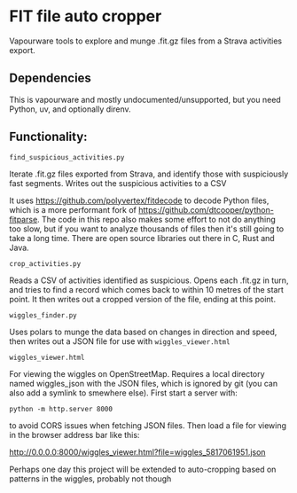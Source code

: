 FIT file auto cropper
=====================

Vapourware tools to explore and munge .fit.gz files from a Strava activities export.

Dependencies
------------

This is vapourware and mostly undocumented/unsupported, but you need Python, uv, and optionally direnv.

Functionality:
--------------

`find_suspicious_activities.py`

Iterate .fit.gz files exported from Strava, and identify those with suspiciously fast segments. Writes out the suspicious activities to a CSV

It uses https://github.com/polyvertex/fitdecode to decode Python files, which is a more performant fork of https://github.com/dtcooper/python-fitparse. The code in this repo also makes some effort to not do anything too slow, but if you want to analyze thousands of files then it's still going to take a long time. There are open source libraries out there in C, Rust and Java.

`crop_activities.py`

Reads a CSV of activities identified as suspicious. Opens each .fit.gz in turn, and tries to find a record which comes back to within 10 metres of the start point. It then writes out a cropped version of the file, ending at this point.

`wiggles_finder.py`

Uses polars to munge the data based on changes in direction and speed, then writes out a JSON file for use with `wiggles_viewer.html`

`wiggles_viewer.html`

For viewing the wiggles on OpenStreetMap. Requires a local directory named wiggles_json with the JSON files, which is ignored by git (you can also add a symlink to smewhere else). First start a server with:

`python -m http.server 8000`

to avoid CORS issues when fetching JSON files. Then load a file for viewing in the browser address bar like this:

http://0.0.0.0:8000/wiggles_viewer.html?file=wiggles_5817061951.json


Perhaps one day this project will be extended to auto-cropping based on patterns in the wiggles, probably not though